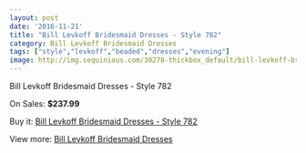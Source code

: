 ```yaml
---
layout: post
date: '2016-11-21'
title: "Bill Levkoff Bridesmaid Dresses - Style 782"
category: Bill Levkoff Bridesmaid Dresses
tags: ["style","levkoff","beaded","dresses","evening"]
image: http://img.sequinious.com/30278-thickbox_default/bill-levkoff-bridesmaid-dresses-style-782.jpg
---
```

Bill Levkoff Bridesmaid Dresses - Style 782

On Sales: **$237.99**
<a href="https://www.sequinious.com/bill-levkoff-bridesmaid-dresses/4202-bill-levkoff-bridesmaid-dresses-style-782.html"><amp-img layout="responsive" width="600" height="600" src="//img.sequinious.com/30278-thickbox_default/bill-levkoff-bridesmaid-dresses-style-782.jpg" alt="Bill Levkoff Bridesmaid Dresses - Style 782 0" /></a>
<a href="https://www.sequinious.com/bill-levkoff-bridesmaid-dresses/4202-bill-levkoff-bridesmaid-dresses-style-782.html"><amp-img layout="responsive" width="600" height="600" src="//img.sequinious.com/30279-thickbox_default/bill-levkoff-bridesmaid-dresses-style-782.jpg" alt="Bill Levkoff Bridesmaid Dresses - Style 782 1" /></a>

Buy it: [Bill Levkoff Bridesmaid Dresses - Style 782](https://www.sequinious.com/bill-levkoff-bridesmaid-dresses/4202-bill-levkoff-bridesmaid-dresses-style-782.html "Bill Levkoff Bridesmaid Dresses - Style 782")

View more: [Bill Levkoff Bridesmaid Dresses](https://www.sequinious.com/38-bill-levkoff-bridesmaid-dresses "Bill Levkoff Bridesmaid Dresses")